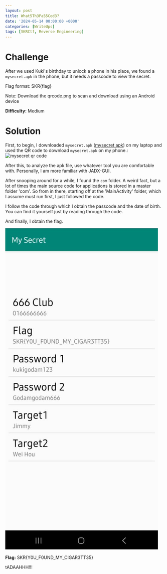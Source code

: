 ```yaml
---
layout: post
title: What5Th3Pa55Cod3?
date: '2024-05-14 00:00:00 +0000'
categories: [WriteUps]
tags: [SKRCtf, Reverse Engineering]  
---
```


# Challenge 

After we used Kuki's birthday to unlock a phone in his place, we found a `mysecret.apk` in the phone, but it needs a passcode to view the secret.

Flag format: SKR{flag}

Note: Download the qrcode.png to scan and download using an Android device

**Difficulty:** Medium

# Solution

First, to begin, I downloaded `mysecret.apk` ([mysecret apk](assets\img\What5Th3Pa55Cod3\mysecret.apk)) on my laptop and used the QR code to download `mysecret.apk`  on my phone.:
![mysecret qr code](https://skrctf.me/files/e3e75d860ef017739becf0793f3a757c/qrcode.png)

After this, to analyze the apk file, use whatever tool you are comfortable with. Personally, I am more familiar with JADX-GUI.

After snooping around for a while, I found the `com` folder. A weird fact, but a lot of times the main source code for applications is stored in a master folder 'com'. So from in there, starting off at the 'MainActivity' folder, which I assume must run first, I just followed the code.

I follow the code through which I obtain the passcode and the date of birth. You can find it yourself just by reading through the code.

And finally, I obtain the flag.

![flag](assets\img\What5Th3Pa55Cod3\flag.jpg)

**Flag:** SKR{Y0U_F0UND_MY_CIGAR3TT35}

tADAAHHH!!!